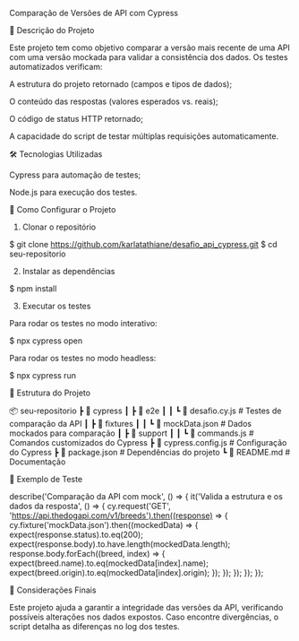Comparação de Versões de API com Cypress

📌 Descrição do Projeto

Este projeto tem como objetivo comparar a versão mais recente de uma API com uma versão mockada para validar a consistência dos dados. Os testes automatizados verificam:

A estrutura do projeto retornado (campos e tipos de dados);

O conteúdo das respostas (valores esperados vs. reais);

O código de status HTTP retornado;

A capacidade do script de testar múltiplas requisições automaticamente.

🛠 Tecnologias Utilizadas

Cypress para automação de testes;

Node.js para execução dos testes.

🚀 Como Configurar o Projeto

1. Clonar o repositório

$ git clone https://github.com/karlatathiane/desafio_api_cypress.git
$ cd seu-repositorio

2. Instalar as dependências

$ npm install

3. Executar os testes

Para rodar os testes no modo interativo:

$ npx cypress open

Para rodar os testes no modo headless:

$ npx cypress run

📂 Estrutura do Projeto

📦 seu-repositorio
 ┣ 📂 cypress
 ┃ ┣ 📂 e2e
 ┃ ┃ ┗ 📜 desafio.cy.js  # Testes de comparação da API
 ┃ ┣ 📂 fixtures
 ┃ ┃ ┗ 📜 mockData.json  # Dados mockados para comparação
 ┃ ┣ 📂 support
 ┃ ┃ ┗ 📜 commands.js  # Comandos customizados do Cypress
 ┣ 📜 cypress.config.js  # Configuração do Cypress
 ┣ 📜 package.json  # Dependências do projeto
 ┗ 📜 README.md  # Documentação

📝 Exemplo de Teste

describe('Comparação da API com mock', () => {
  it('Valida a estrutura e os dados da resposta', () => {
    cy.request('GET', 'https://api.thedogapi.com/v1/breeds').then((response) => {
      cy.fixture('mockData.json').then((mockedData) => {
        expect(response.status).to.eq(200);
        expect(response.body).to.have.length(mockedData.length);
        response.body.forEach((breed, index) => {
          expect(breed.name).to.eq(mockedData[index].name);
          expect(breed.origin).to.eq(mockedData[index].origin);
        });
      });
    });
  });
});

📌 Considerações Finais

Este projeto ajuda a garantir a integridade das versões da API, verificando possíveis alterações nos dados expostos. Caso encontre divergências, o script detalha as diferenças no log dos testes.
